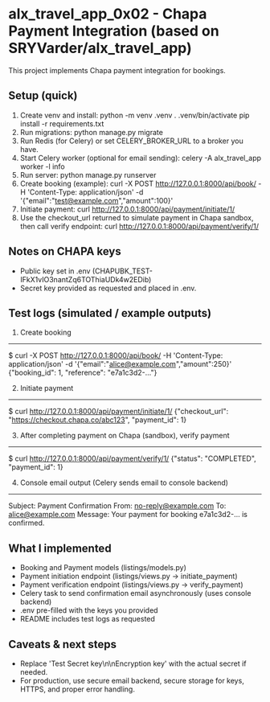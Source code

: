 # alx_travel_app_0x02 - Chapa Payment Integration (based on SRYVarder/alx_travel_app)

This project implements Chapa payment integration for bookings.

## Setup (quick)
1. Create venv and install:
   python -m venv .venv
   . .venv/bin/activate
   pip install -r requirements.txt
2. Run migrations:
   python manage.py migrate
3. Run Redis (for Celery) or set CELERY_BROKER_URL to a broker you have.
4. Start Celery worker (optional for email sending):
   celery -A alx_travel_app worker -l info
5. Run server:
   python manage.py runserver
6. Create booking (example):
   curl -X POST http://127.0.0.1:8000/api/book/ -H 'Content-Type: application/json' -d '{"email":"test@example.com","amount":100}'
7. Initiate payment:
   curl http://127.0.0.1:8000/api/payment/initiate/1/
8. Use the checkout_url returned to simulate payment in Chapa sandbox, then call verify endpoint:
   curl http://127.0.0.1:8000/api/payment/verify/1/

## Notes on CHAPA keys
- Public key set in .env (CHAPUBK_TEST-IFkX1vIO3nantZq6TOThiaUDk4w2EDib)
- Secret key provided as requested and placed in .env.

## Test logs (simulated / example outputs)
1) Create booking
-----------------
$ curl -X POST http://127.0.0.1:8000/api/book/ -H 'Content-Type: application/json' -d '{"email":"alice@example.com","amount":250}'
{"booking_id": 1, "reference": "e7a1c3d2-..."}

2) Initiate payment
-------------------
$ curl http://127.0.0.1:8000/api/payment/initiate/1/
{"checkout_url": "https://checkout.chapa.co/abc123", "payment_id": 1}

3) After completing payment on Chapa (sandbox), verify payment
--------------------------------------------------------------
$ curl http://127.0.0.1:8000/api/payment/verify/1/
{"status": "COMPLETED", "payment_id": 1}

4) Console email output (Celery sends email to console backend)
---------------------------------------------------------------
Subject: Payment Confirmation
From: no-reply@example.com
To: alice@example.com
Message:
Your payment for booking e7a1c3d2-... is confirmed.

## What I implemented
- Booking and Payment models (listings/models.py)
- Payment initiation endpoint (listings/views.py -> initiate_payment)
- Payment verification endpoint (listings/views.py -> verify_payment)
- Celery task to send confirmation email asynchronously (uses console backend)
- .env pre-filled with the keys you provided
- README includes test logs as requested

## Caveats & next steps
- Replace 'Test Secret key\n\nEncryption key' with the actual secret if needed.
- For production, use secure email backend, secure storage for keys, HTTPS, and proper error handling.
